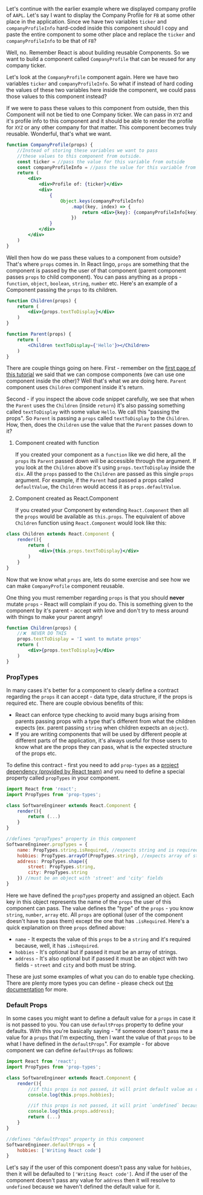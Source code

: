 Let's continue with the earlier example where we displayed company profile of `AAPL`. Let's say I want to display the Company Profile for `FB` at some other place in the application. Since we have two variables `ticker` and `companyProfileInfo` hard-coded inside this component should I copy and paste the entire component to some other place and replace the `ticker` and `companyProfileInfo` to be that of `FB`?

 Well, no. Remember React is about building reusable Components. So we want to build a component called `CompanyProfile` that can be reused for any company ticker.

 Let's look at the `CompanyProfile` component again. Here we have two variables `ticker` and `companyProfileInfo`. So what if instead of hard coding the values of these two variables here inside the component, we could pass those values to this component instead?

If we were to pass these values to this component from outside, then this Component will not be tied to one Company ticker. We can pass in `XYZ` and it's profile info to this component and it should be able to render the profile for `XYZ` or any other company for that matter. This component becomes truly reusable. Wonderful, that's what we want. 

```jsx
function CompanyProfile(props) {
    //Instead of storing these variables we want to pass
    //these values to this component from outside.
    const ticker = //pass the value for this variable from outside
    const companyProfileInfo = //pass the value for this variable from outside
    return (
        <div>
            <div>Profile of: {ticker}</div>
            <div>
                {
                    Object.keys(companyProfileInfo)
                        .map((key, index) => {
                            return <div>{key}: {companyProfileInfo[key]}</div>
                        })
                }
            </div>
        </div>
    )
}
```

Well then how do we pass these values to a component from outside? That's where `props` comes in. In React lingo, `props` are something that the component is passed by the user of that component (parent component passes `props` to child component). 
You can pass anything as a props - `function`, `object`, `boolean`, `string`, `number` etc. Here's an example of a Component passing the `props` to its children.

```jsx
function Children(props) {
    return (
        <div>{props.textToDisplay}</div>
    )
}

function Parent(props) {
    return (
        <Children textToDisplay={'Hello'}></Children>
    )
}
```
There are couple things going on here. First - remember on the [first page of this tutorial](/tutorial/react-introduction) we said that we can compose components (we can use one component inside the other)? Well that's what we are doing here. `Parent` component uses `Children` component inside it's return.

Second - if you inspect the above code snippet carefully, we see that when the `Parent` uses the `Children` (inside `return`) it's also passing something called `textToDisplay` with some value `Hello`. We call this "passing the props". So `Parent` is passing a `props` called `textToDisplay` to the `Children`. How, then, does the `Children` use the value that the `Parent` passes down to it?

1. Component created with function

    If you created your component as a `function` like we did here, all the `props` its `Parent` passed down will be accessible through the argument. If you look at the `Children` above it's using `props.textToDisplay` inside the `div`. All the `props` passed to the `Children` are passed as this single `props` argument. For example, if the `Parent` had passed a props called `defaultValue`, the `Children` would access it as `props.defaultValue`.

2. Component created as React.Component

    If you created your Component by extending `React.Component` then all the `props` would be available as `this.props`. The equivalent of above `Children` function using `React.Component` would look like this:

```jsx
class Children extends React.Component {
    render(){
        return (
            <div>{this.props.textToDisplay}</div>
        )
    }
}
```

Now that we know what `props` are, lets do some exercise and see how we can make `CompanyProfile` component reusable.

<!--exercise-->


One thing you must remember regarding `props` is that you should **never** mutate `props` - React will complain if you do. This is something given to the component by it's parent - accept with love and don't try to mess around with things to make your parent angry!

```jsx
function Children(props) {
    //❌  NEVER DO THIS
    props.textToDisplay = 'I want to mutate props'
    return (
        <div>{props.textToDisplay}</div>
    )
}
```

### PropTypes
In many cases it's better for a component to clearly define a contract regarding the `props` it can accept - data type, data structure, if the props is required etc. 
There are couple obvious benefits of this:
- React can enforce type checking to avoid many bugs arising from parents passing props with a type that's different from what the children expects (ex. parent passing `string` when children expects an `object`).
- If you are writing components that will be used by different people at different parts of the application, it's always useful for those users to know what are the props they can pass, what is the expected structure of the props etc.

To define this contract - first you need to add `prop-types` as a [project dependency (provided by React team)](https://www.npmjs.com/package/prop-types) and you need to define a special property called `propTypes` in your component.

```jsx
import React from 'react';
import PropTypes from 'prop-types';

class SoftwareEngineer extends React.Component {
    render(){
        return (...)
    }
}

//defines "propTypes" property in this component
SoftwareEngineer.propTypes = {
    name: PropTypes.string.isRequired, //expects string and is required
    hobbies: PropTypes.arrayOf(PropTypes.string), //expects array of string
    address: PropTypes.shape({
        street: PropTypes.string,
        city: PropTypes.string
    }) //must be an object with 'street' and 'city' fields
}
```
Here we have defined the `propTypes` property and assigned an object. Each key in this object represents the name of the `props` the user of this component can pass. The value defines the "type" of the `props` - you know `string`, `number`, `array` etc. All `props` are optional (user of the component doesn't have to pass them) except the one that has `.isRequired`. Here's a quick explanation on three `props` defined above:
- `name` - It expects the value of this `props` to be a `string` and it's required because, well, it has `.isRequired`.
- `hobbies` - It's optional but if passed it must be an array of strings.
- `address` - It's also optional but if passed it must be an object with two fields - `street` and `city` and both must be string.

These are just some examples of what you can do to enable type checking. There are plenty more types you can define - please check out [the documentation](https://reactjs.org/docs/typechecking-with-proptypes.html#proptypes) for more.

### Default Props
In some cases you might want to define a default value for a `props` in case it is not passed to you.
You can use `defaultProps` property to define your defaults. With this you're basically saying - "if someone doesn't pass me a value for a `props` that I'm expecting, then I want the value of that `props` to be what I have defined in the `defaultProps`". For example - for above component we can define `defaultProps` as follows:

```jsx
import React from 'react';
import PropTypes from 'prop-types';

class SoftwareEngineer extends React.Component {
    render(){
        //if this props is not passed, it will print default value as defined by `defaultProps`
        console.log(this.props.hobbies);

        //if this props is not passed, it will print `undefined` because we haven't defined any default value for this props
        console.log(this.props.address); 
        return (...)
    }
}

//defines "defaultProps" property in this component
SoftwareEngineer.defaultProps = {
    hobbies: ['Writing React code']
}
```

Let's say if the user of this component doesn't pass any value for `hobbies`, then it will be defaulted to `['Writing React code']`.
And if the user of the component doesn't pass any value for `address` then it will resolve to `undefined` because we haven't defined the default value for it.
